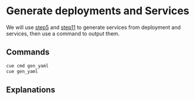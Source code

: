 # Generate deployments and Services

We will use [step5](../step5/readme.md) and [step11](../step11/readme.md) to generate services from deployment and services, then use a command to output them.


## Commands
```bash
cue cmd gen_yaml
cue gen_yaml
```


## Explanations

